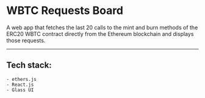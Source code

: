 # WBTC Requests Board
A web app that fetches the last 20 calls to the mint and burn methods of the ERC20 WBTC contract directly from the Ethereum blockchain and displays those requests.

-----
## Tech stack:
    - ethers.js
    - React.js
    - Glass UI
